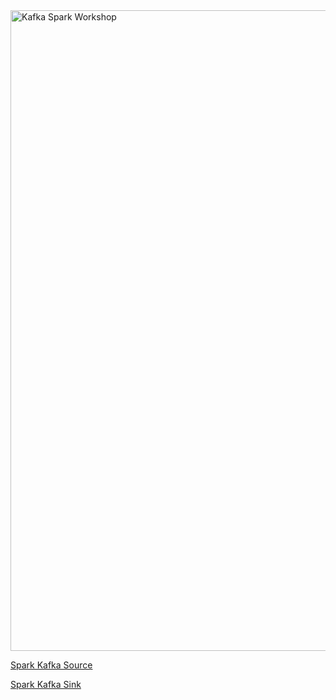 <img width="1025" alt="Kafka Spark Workshop" src="https://user-images.githubusercontent.com/28993140/83006411-78841900-a012-11ea-930f-b6e821c8c363.png">


[Spark Kafka Source](https://spark.apache.org/docs/latest/structured-streaming-kafka-integration.html#creating-a-kafka-source-for-batch-queries)

[Spark Kafka Sink](https://spark.apache.org/docs/latest/structured-streaming-kafka-integration.html#writing-the-output-of-batch-queries-to-kafka)
